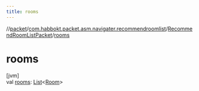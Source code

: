 ```yaml
---
title: rooms
---
```

//[packet](../../../index.html)/[com.habbokt.packet.asm.navigater.recommendroomlist](../index.html)/[RecommendRoomListPacket](index.html)/[rooms](rooms.html)



# rooms



[jvm]\
val [rooms](rooms.html): [List](https://kotlinlang.org/api/latest/jvm/stdlib/kotlin.collections/-list/index.html)&lt;[Room](../../../../api/api/com.habbokt.api.room/-room/index.html)&gt;




